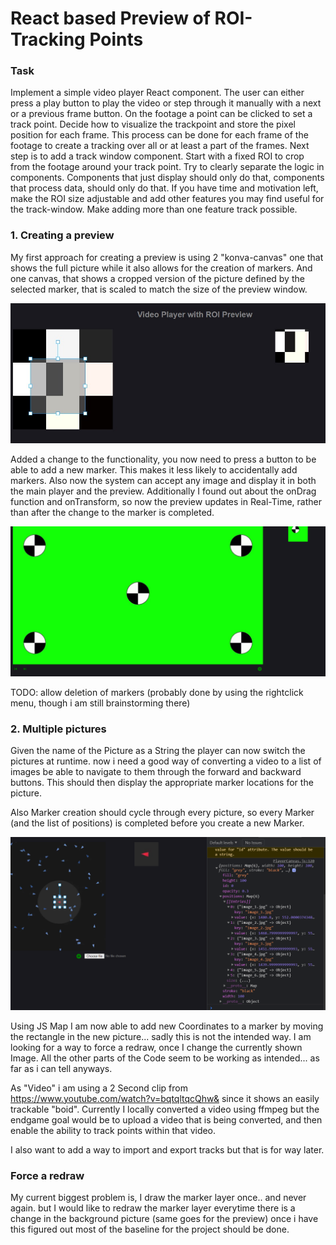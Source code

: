 # React based Preview of ROI-Tracking Points

### Task

Implement a simple video player React component. The user can either press a play button to play the video or step through it manually with a next or a previous frame button. On the footage a point can be clicked to set a track point. Decide how to visualize the trackpoint and store the pixel position for each frame. This process can be done for each frame of the footage to create a tracking over all or at least a part of the frames. Next step is to add a track window component. Start with a fixed ROI to crop from the footage around your track point. Try to clearly separate the logic in components. Components that just display should only do that, components that process data, should only do that. If you have time and motivation left, make the ROI size adjustable and add other features you may find useful for the track-window. Make adding more than one feature track possible.

### 1. Creating a preview

My first approach for creating a preview is using 2 "konva-canvas" one that shows the full picture while it also allows for the creation of markers. And one canvas, that shows a cropped version of the picture defined by the selected marker, that is scaled to match the size of the preview window.

![first_iteration_preview.jpg](./images/first_iteration_preview.jpg)

Added a change to the functionality, you now need to press a button to be able to add a new marker. This makes it less likely to accidentally add markers.
Also now the system can accept any image and display it in both the main player and the preview. Additionally I found out about the onDrag function and onTransform, so now the preview updates in Real-Time, rather than after the change to the marker is completed.

![Preview_with_Buttons.png](./images/Preview_with_Buttons.png)

TODO: allow deletion of markers (probably done by using the rightclick menu, though i am still brainstorming there)

### 2. Multiple pictures

Given the name of the Picture as a String the player can now switch the pictures at runtime. now i need a good way of converting a video to a list of images be able to navigate to them through the forward and backward buttons. This should then display the appropriate marker locations for the picture.

Also Marker creation should cycle through every picture, so every Marker (and the list of positions) is completed before you create a new Marker.

![mapImageToCoordinates](./images/mapImageToCoordinates.png)

Using JS Map I am now able to add new Coordinates to a marker by moving the rectangle in the new picture... sadly this is not the intended way. I am looking for a way to force a redraw, once I change the currently shown Image. All the other parts of the Code seem to be working as intended... as far as i can tell anyways.

As "Video" i am using a 2 Second clip from https://www.youtube.com/watch?v=bqtqltqcQhw& since it shows an easily trackable "boid". Currently I locally converted a video using ffmpeg but the endgame goal would be to upload a video that is being converted, and then enable the ability to track points within that video.

I also want to add a way to import and export tracks but that is for way later.

### Force a redraw

My current biggest problem is, I draw the marker layer once.. and never again. but I would like to redraw the marker layer everytime there is a change in the background picture (same goes for the preview) once i have this figured out most of the baseline for the project should be done.
